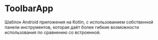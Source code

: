 # ToolbarApp
Шаблон Android приложения на Kotlin, с использованием собственной панели инструментов, которая даёт более гибкие возможности использования по сравнению со встроенной.
